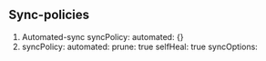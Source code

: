 Sync-policies
-----------
1) Automated-sync
     syncPolicy:
          automated: {}
2) syncPolicy:
     automated: 
        prune: true
        selfHeal: true
     syncOptions: 
      